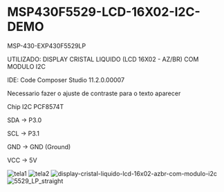 # MSP430F5529-LCD-16X02-I2C-DEMO

MSP-430-EXP430F5529LP

UTILIZADO: DISPLAY CRISTAL LIQUIDO (LCD 16X02 - AZ/BR) COM MODULO I2C

IDE: Code Composer Studio 11.2.0.00007 

Necessario fazer o ajuste de contraste para o texto aparecer

Chip I2C PCF8574T

SDA -> P3.0

SCL -> P3.1

GND -> GND (Ground)

VCC -> 5V


![tela1](https://user-images.githubusercontent.com/31783838/188275899-ebdfeefb-1930-4306-bf39-d6266b1a3621.jpg)
![tela2](https://user-images.githubusercontent.com/31783838/188275907-cc082d27-6918-4916-ac5e-90c0400c472b.jpg)
![display-cristal-liquido-lcd-16x02-azbr-com-modulo-i2c](https://user-images.githubusercontent.com/31783838/188276268-731bb159-1e6f-4aeb-8f20-08d0653346e6.jpg)
![5529_LP_straight](https://user-images.githubusercontent.com/31783838/188276239-ba261570-8297-43cd-8359-347be3f24e9f.png)
